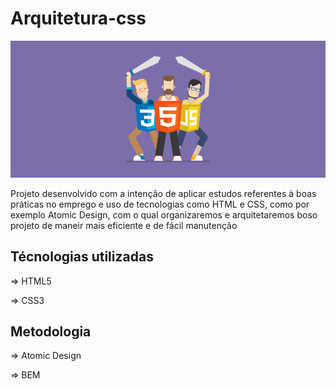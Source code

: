 <h1>Arquitetura-css</h1>
 <img alt="Ambientes para desenvolvimento com Docker" title="Meus Ambientes Com Docker" src="./assets/img/readme/banerFront.png" />
<p>Projeto desenvolvido com a intenção de aplicar estudos referentes à boas práticas no emprego e uso de tecnologias como HTML e CSS, como por exemplo Atomic Design, com o qual organizaremos e arquitetaremos boso projeto de maneir mais eficiente e de fácil manutenção</p>

<h2>Técnologias utilizadas</h2>
<p>=> HTML5</p>
<p>=> CSS3</p>

<h2>Metodologia</h2>
<p>=> Atomic Design</p>
<p>=> BEM</p>